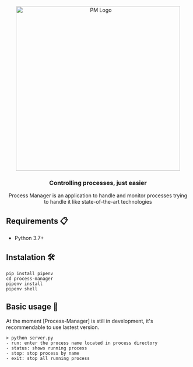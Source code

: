 <br/>
<div id="pm-logo" align="center">
    <br />
    <img src="https://github.com/rodrigososacar/process-manager/blob/master/logo/process-manager-logo.png?sanitize=true" alt="PM Logo" width="450"/>
    <h3>Controlling processes, just easier</h3>
</div>

<div id="intro" align="center">
Process Manager is an application to handle and monitor processes trying to handle it like state-of-the-art technologies
</div>

## Requirements 📋
- Python 3.7+

## Instalation 🛠️

```
pip install pipenv
cd process-manager
pipenv install
pipenv shell
```

## Basic usage 🔧
At the moment [Process-Manager] is still in development, it's recommendable to use lastest version.
```
> python server.py
- run: enter the process name located in process directory
- status: shows running process
- stop: stop process by name
- exit: stop all running process
```

